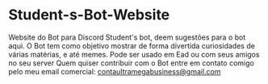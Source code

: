 # Student-s-Bot-Website
Website do Bot para Discord Student's bot, deem sugestões para o bot aqui.
O Bot tem como objetivo mostrar de forma divertida curiosidades de várias matérias, e até memes.
Pode ser usado em Ead ou com seus amigos no seu server
Quem quiser contribuir com o Bot entre em contato comigo pelo meu email comercial:  contaultramegabusiness@gmail.com
